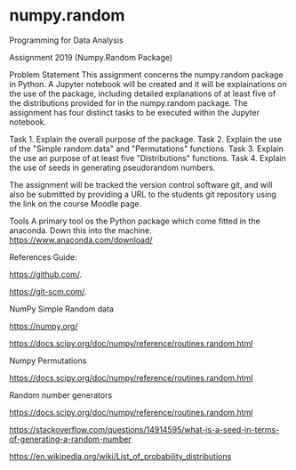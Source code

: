 # numpy.random

Programming for Data Analysis

Assignment 2019 (Numpy.Random Package)

Problem Statement
This assignment concerns the numpy.random package in Python. A Jupyter notebook will be created and it will be explainations on the use of the package, including detailed explanations of at least five of the distributions provided for in the numpy.random package.
The assignment has four distinct tasks to be executed within the Jupyter notebook.


Task 1. Explain the overall purpose of the package.
Task 2. Explain the use of the "Simple random data" and "Permutations" functions.
Task 3. Explain the use an purpose of at least five "Distributions" functions.
Task 4. Explain the use of seeds in generating pseudorandom numbers.


The assignment will be tracked the version control software git, and will also be submitted by providing a URL to the students git repository using the link on the course Moodle page.

Tools
A primary tool os the Python package which come fitted in the anaconda. Down this into  the machine.
https://www.anaconda.com/download/


References Guide:

https://github.com/.

https://git-scm.com/.

NumPy Simple Random data

https://numpy.org/

https://docs.scipy.org/doc/numpy/reference/routines.random.html

Numpy Permutations

https://docs.scipy.org/doc/numpy/reference/routines.random.html

Random number generators

https://docs.scipy.org/doc/numpy/reference/routines.random.html

https://stackoverflow.com/questions/14914595/what-is-a-seed-in-terms-of-generating-a-random-number

https://en.wikipedia.org/wiki/List_of_probability_distributions

